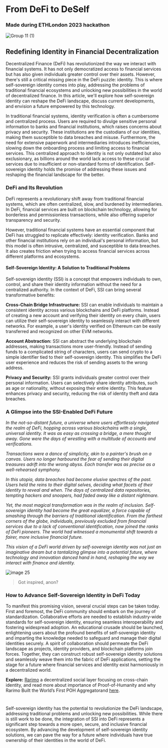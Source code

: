 # From DeFi to DeSelf
### Made during ETHLondon 2023 hackathon
![Group 11 (1)](https://github.com/JustAnotherDevv/EthLondon-2023/assets/101796507/a0918c5c-01c8-4488-ab8f-3e8935da1ffa)

## Redefining Identity in Financial Decentralization
Decentralized Finance (DeFi) has revolutionized the way we interact with financial systems. It has not only democratized access to financial services but has also given individuals greater control over their assets. However, there's still a critical missing piece in the DeFi puzzle: identity. This is where self-sovereign identity comes into play, addressing the problems of traditional financial ecosystems and unlocking new possibilities in the world of decentralized finance. In this article, we'll explore how self-sovereign identity can reshape the DeFi landscape, discuss current developments, and envision a future empowered by this technology.

In traditional financial systems, identity verification is often a cumbersome and centralized process. Users are required to divulge sensitive personal information to banks and financial institutions, which raises concerns about privacy and security. These institutions are the custodians of our identities, making them susceptible to data breaches and misuse. Furthermore, the need for extensive paperwork and intermediaries introduces inefficiencies, slowing down the onboarding process and limiting access to financial services. This centralized approach to identity is not only outdated but also exclusionary, as billions around the world lack access to these crucial services due to insufficient or non-standard forms of identification. Self-sovereign identity holds the promise of addressing these issues and reshaping the financial landscape for the better.

### DeFi and Its Revolution
DeFi represents a revolutionary shift away from traditional financial systems, which are often centralized, slow, and burdened by intermediaries. In DeFi, financial services are built on blockchain technology, allowing for borderless and permissionless transactions, while also offering superior transparency and security.

However, traditional financial systems have an essential component that DeFi has struggled to replicate effectively: identity verification. Banks and other financial institutions rely on an individual's personal information, but this model is often intrusive, centralized, and susceptible to data breaches. It also creates friction when trying to access financial services across different platforms and ecosystems.

#### Self-Sovereign Identity: A Solution to Traditional Problems
Self-sovereign identity (SSI) is a concept that empowers individuals to own, control, and share their identity information without the need for a centralized authority. In the context of DeFi, SSI can bring several transformative benefits:

**Cross-Chain Bridge Infrastructure:** SSI can enable individuals to maintain a consistent identity across various blockchains and DeFi platforms. Instead of creating a new account and verifying their identity on every chain, users can utilize their self-sovereign identity to seamlessly interact with different networks. For example, a user's identity verified on Ethereum can be easily transferred and recognized on other EVM networks.

**Account Abstraction:** SSI can abstract the underlying blockchain addresses, making transactions more user-friendly. Instead of sending funds to a complicated string of characters, users can send crypto to a simple identifier tied to their self-sovereign identity. This simplifies the DeFi user experience and reduces the risk of sending assets to the wrong address.

**Privacy and Security:** SSI grants individuals greater control over their personal information. Users can selectively share identity attributes, such as age or nationality, without exposing their entire identity. This feature enhances privacy and security, reducing the risk of identity theft and data breaches.

### A Glimpse into the SSI-Enabled DeFi Future
_In the not-so-distant future, a  universe where users effortlessly navigated the realm of DeFi, hopping across various blockchains with a single, universal identity. It was as easy as crossing a bridge, a mere thought away. Gone were the days of wrestling with a multitude of accounts and verifications._

_Transactions were a dance of simplicity, akin to a painter's brush on a canvas. Users no longer harboured the fear of sending their digital treasures adrift into the wrong abyss. Each transfer was as precise as a well-rehearsed symphony._

_In this utopia, data breaches had become elusive spectres of the past. Users held the reins to their digital selves, deciding what facets of their identity to reveal and when. The days of centralized data repositories, tempting hackers and snoopers, had faded away like a distant nightmare._

_Yet, the most magical transformation was in the realm of inclusion. Self-sovereign identity had become the great equalizer, a force capable of smashing through the barriers of traditional identification. From the farthest corners of the globe, individuals, previously excluded from financial services due to a lack of conventional identification, now joined the ranks of DeFi pioneers. The world had witnessed a monumental shift towards a fairer, more inclusive financial future._

_This vision of a DeFi world driven by self-sovereign identity was not just an imaginative dream but a tantalizing glimpse into a potential future, where technology and innovation danced hand in hand, reshaping the way we interact with finance and identity._

![image 25](https://github.com/JustAnotherDevv/EthLondon-2023/assets/101796507/8241041f-1ea9-43c8-a6dc-0bdd1400a4fd)

> Got inspired, anon?

### How to Advance Self-Sovereign Identity in DeFi Today
To manifest this promising vision, several crucial steps can be taken today. First and foremost, the DeFi community should embark on the journey of standardization. Collaborative efforts are needed to establish industry-wide standards for self-sovereign identity, ensuring seamless interoperability and fostering widespread adoption. An educational crusade should be launched, enlightening users about the profound benefits of self-sovereign identity and imparting the knowledge needed to safeguard and manage their digital identities securely. A spirit of collaboration should permeate the DeFi landscape as projects, identity providers, and blockchain platforms join forces. Together, they can construct robust self-sovereign identity solutions and seamlessly weave them into the fabric of DeFi applications, setting the stage for a future where financial services and identity exist harmoniously in a decentralized world.

**Explore:** [Rarimo](https://rarimo.com/) a decentralized social layer focusing on cross-chain identity, and read more about importance of Proof-of-Humanity and why Rarimo Built the World’s First POH Aggregatorand [here](https://rarimo.medium.com/why-proof-of-humanity-is-so-important-and-why-rarimo-built-the-worlds-first-poh-aggregator-8d7088192c28).

#

Self-sovereign identity has the potential to revolutionize the DeFi landscape, addressing traditional problems and unlocking new possibilities. While there is still work to be done, the integration of SSI into DeFi represents a significant step towards a more open, secure, and inclusive financial ecosystem. By advancing the development of self-sovereign identity solutions, we can pave the way for a future where individuals have true ownership of their identities in the world of DeFi.
